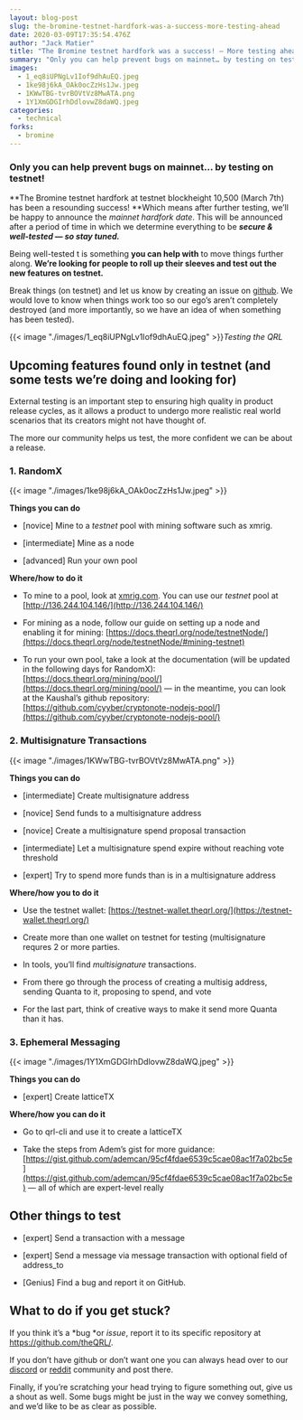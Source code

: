 ```yaml
---
layout: blog-post
slug: the-bromine-testnet-hardfork-was-a-success-more-testing-ahead
date: 2020-03-09T17:35:54.476Z
author: "Jack Matier"
title: "The Bromine testnet hardfork was a success! — More testing ahead"
summary: "Only you can help prevent bugs on mainnet… by testing on testnet!"
images:
  - 1_eq8iUPNgLv1Iof9dhAuEQ.jpeg
  - 1ke98j6kA_OAk0ocZzHs1Jw.jpeg
  - 1KWwTBG-tvrBOVtVz8MwATA.png
  - 1Y1XmGDGIrhDdlovwZ8daWQ.jpeg
categories:
  - technical
forks:
  - bromine
---
```


### Only you can help prevent bugs on mainnet… by testing on testnet!

**The Bromine testnet hardfork at testnet blockheight 10,500 (March 7th) has been a resounding success! **Which means after further testing, we’ll be happy to announce the *mainnet hardfork* *date*. This will be announced after a period of time in which we determine everything to be ***secure & well-tested — so stay tuned.***

Being well-tested t is something **you can help with** to move things further along. **We’re looking for people to roll up their sleeves and test out the new features on testnet.**

Break things (on testnet) and let us know by creating an issue on [github](https://github.com/theQRL/). We would love to know when things work too so our ego’s aren’t completely destroyed (and more importantly, so we have an idea of when something has been tested).

{{< image "./images/1_eq8iUPNgLv1Iof9dhAuEQ.jpeg" >}}*Testing the QRL*

## Upcoming features found only in testnet (and some tests we’re doing and looking for)

External testing is an important step to ensuring high quality in product release cycles, as it allows a product to undergo more realistic real world scenarios that its creators might not have thought of.

The more our community helps us test, the more confident we can be about a release.

### 1. RandomX

{{< image "./images/1ke98j6kA_OAk0ocZzHs1Jw.jpeg" >}}

**Things you can do**

* [novice] Mine to a *testnet* pool with mining software such as xmrig.

* [intermediate] Mine as a node

* [advanced] Run your own pool

**Where/how to do it**

* To mine to a pool, look at [xmrig.com](https://xmrig.com/docs). You can use our *testnet* pool at [http://136.244.104.146/](http://136.244.104.146/)

* For mining as a node, follow our guide on setting up a node and enabling it for mining: [https://docs.theqrl.org/node/testnetNode/](https://docs.theqrl.org/node/testnetNode/#mining-testnet)

* To run your own pool, take a look at the documentation (will be updated in the following days for RandomX): [https://docs.theqrl.org/mining/pool/](https://docs.theqrl.org/mining/pool/) — in the meantime, you can look at the Kaushal’s github repository: [https://github.com/cyyber/cryptonote-nodejs-pool/](https://github.com/cyyber/cryptonote-nodejs-pool/)

### 2. Multisignature Transactions

{{< image "./images/1KWwTBG-tvrBOVtVz8MwATA.png" >}}

**Things you can do**

* [intermediate] Create multisignature address

* [novice] Send funds to a multisignature address

* [novice] Create a multisignature spend proposal transaction

* [intermediate] Let a multisignature spend expire without reaching vote threshold

* [expert] Try to spend more funds than is in a multisignature address

**Where/how you to do it**

* Use the testnet wallet: [https://testnet-wallet.theqrl.org/](https://testnet-wallet.theqrl.org/)

* Create more than one wallet on testnet for testing (multisignature requres 2 or more parties.

* In tools, you’ll find *multisignature* transactions.

* From there go through the process of creating a multisig address, sending Quanta to it, proposing to spend, and vote

* For the last part, think of creative ways to make it send more Quanta than it has.

### 3. Ephemeral Messaging

{{< image "./images/1Y1XmGDGIrhDdlovwZ8daWQ.jpeg" >}}

**Things you can do**

* [expert] Create latticeTX

**Where/how you can do it**

* Go to qrl-cli and use it to create a latticeTX

* Take the steps from Adem’s gist for more guidance:
[https://gist.github.com/ademcan/95cf4fdae6539c5cae08ac1f7a02bc5e](https://gist.github.com/ademcan/95cf4fdae6539c5cae08ac1f7a02bc5e) — all of which are expert-level really

## Other things to test

* [expert] Send a transaction with a message

* [expert] Send a message via message transaction with optional field of address_to

* [Genius] Find a bug and report it on GitHub.

## What to do if you get stuck?

If you think it’s a *bug *or *issue*, report it to its specific repository at https://github.com/theQRL/.

If you don’t have github or don’t want one you can always head over to our [discord](https://discord.gg/jBT6BEp) or [reddit](https://reddit.com/r/qrl) community and post there.

Finally, if you’re scratching your head trying to figure something out, give us a shout as well. Some bugs might be just in the way we convey something, and we’d like to be as clear as possible.